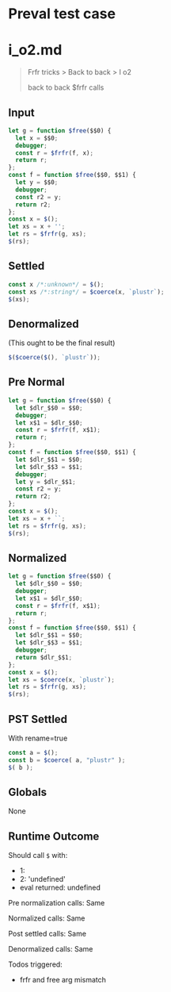 # Preval test case

# i_o2.md

> Frfr tricks > Back to back > I o2
>
> back to back $frfr calls

## Input

`````js filename=intro
let g = function $free($$0) {
  let x = $$0;
  debugger;
  const r = $frfr(f, x);
  return r;
};
const f = function $free($$0, $$1) {
  let y = $$0;
  debugger;
  const r2 = y;
  return r2;
};
const x = $();
let xs = x + '';
let rs = $frfr(g, xs);
$(rs);

`````

## Settled


`````js filename=intro
const x /*:unknown*/ = $();
const xs /*:string*/ = $coerce(x, `plustr`);
$(xs);
`````

## Denormalized
(This ought to be the final result)

`````js filename=intro
$($coerce($(), `plustr`));
`````

## Pre Normal


`````js filename=intro
let g = function $free($$0) {
  let $dlr_$$0 = $$0;
  debugger;
  let x$1 = $dlr_$$0;
  const r = $frfr(f, x$1);
  return r;
};
const f = function $free($$0, $$1) {
  let $dlr_$$1 = $$0;
  let $dlr_$$3 = $$1;
  debugger;
  let y = $dlr_$$1;
  const r2 = y;
  return r2;
};
const x = $();
let xs = x + ``;
let rs = $frfr(g, xs);
$(rs);
`````

## Normalized


`````js filename=intro
let g = function $free($$0) {
  let $dlr_$$0 = $$0;
  debugger;
  let x$1 = $dlr_$$0;
  const r = $frfr(f, x$1);
  return r;
};
const f = function $free($$0, $$1) {
  let $dlr_$$1 = $$0;
  let $dlr_$$3 = $$1;
  debugger;
  return $dlr_$$1;
};
const x = $();
let xs = $coerce(x, `plustr`);
let rs = $frfr(g, xs);
$(rs);
`````

## PST Settled
With rename=true

`````js filename=intro
const a = $();
const b = $coerce( a, "plustr" );
$( b );
`````

## Globals

None

## Runtime Outcome

Should call `$` with:
 - 1: 
 - 2: 'undefined'
 - eval returned: undefined

Pre normalization calls: Same

Normalized calls: Same

Post settled calls: Same

Denormalized calls: Same

Todos triggered:
- frfr and free arg mismatch